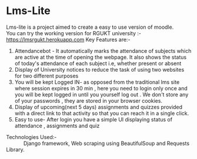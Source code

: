 # Lms-Lite 
Lms-lite is a project aimed to create a easy to use version of moodle. <br/>
You can try the working version for RGUKT university :- https://lmsrgukt.herokuapp.com
Key Features are:-
  1. Attendancebot - It automatically marks the attendance of subjects which are active at the time of opening the webpage. It also shows the status of today's
    attendance of each subject i.e, whether present or absent
  2. Display of University notices to reduce the task of using two websites for two different purposes
  3. You will be kept Logged IN- as opposed from the traditional lms site where session expires in 30 min , here you need to login only once and you will be kept       logged in  until you yourself log out . We don't store any of your passwords , they are stored in your browser cookies.
  5. Display of upcoming(next 5 days) assignments and quizzes provided with a direct link to that activity so that you can reach it in a single click.
  6. Easy to use- After login you have a simple UI displaying status of attendance , assignments and quiz

Technologies Used:- <br/>
    &nbsp; &nbsp; &nbsp; &nbsp; &nbsp; &nbsp; Django framework, Web scraping using BeautifulSoup and Requests Library.
